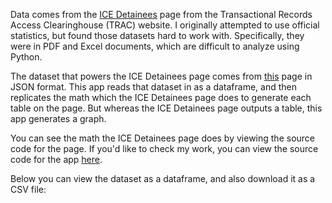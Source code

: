 Data comes from the [ICE Detainees](https://tracreports.org/immigration/detentionstats/pop_agen_table.html) page from
the Transactional Records Access Clearinghouse (TRAC) website. I originally attempted to use official statistics, but
found those datasets hard to work with. Specifically, they were in PDF and Excel documents, which are difficult to
analyze using Python.

The dataset that powers the ICE Detainees page comes from
[this](https://tracreports.org/immigration/detentionstats/pop_agen_table.json) page in JSON format. This app reads that
dataset in as a dataframe, and then replicates the math which the ICE Detainees page does to generate each table on the
page. But whereas the ICE Detainees page outputs a table, this app generates a graph. 

You can see the math the ICE Detainees page does by viewing the source code for the page. If you'd like to check my
work, you can view the source code for the app [here](https://github.com/arilamstein/immigration_enforcement).

Below you can view the dataset as a dataframe, and also download it as a CSV file: